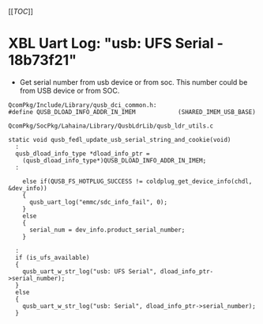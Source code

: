 
[[_TOC_]]


# XBL Uart Log: "usb: UFS Serial - 18b73f21"
- Get serial number from usb device or from soc. This number could be from USB device or from SOC.

```
QcomPkg/Include/Library/qusb_dci_common.h:
#define QUSB_DLOAD_INFO_ADDR_IN_IMEM            (SHARED_IMEM_USB_BASE)

QcomPkg/SocPkg/Lahaina/Library/QusbLdrLib/qusb_ldr_utils.c

static void qusb_fedl_update_usb_serial_string_and_cookie(void)
  :
  qusb_dload_info_type *dload_info_ptr = 
    (qusb_dload_info_type*)QUSB_DLOAD_INFO_ADDR_IN_IMEM;
  :

    else if(QUSB_FS_HOTPLUG_SUCCESS != coldplug_get_device_info(chdl, &dev_info))
    {
      qusb_uart_log("emmc/sdc_info_fail", 0);
    }
    else
    {
      serial_num = dev_info.product_serial_number;
    }

  :
  if (is_ufs_available)
  {
    qusb_uart_w_str_log("usb: UFS Serial", dload_info_ptr->serial_number);
  }
  else
  {
    qusb_uart_w_str_log("usb: Serial", dload_info_ptr->serial_number);
  }
```